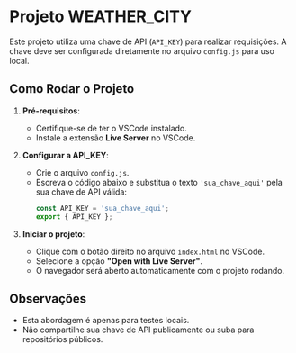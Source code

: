 # Projeto WEATHER_CITY

Este projeto utiliza uma chave de API (`API_KEY`) para realizar requisições. A chave deve ser configurada diretamente no arquivo `config.js` para uso local.

## Como Rodar o Projeto

1. **Pré-requisitos**:
   - Certifique-se de ter o VSCode instalado.
   - Instale a extensão **Live Server** no VSCode.

2. **Configurar a API_KEY**:
   - Crie o arquivo `config.js`.
   - Escreva o código abaixo e substitua o texto `'sua_chave_aqui'` pela sua chave de API válida:
     ```javascript
     const API_KEY = 'sua_chave_aqui';
     export { API_KEY };
     ```

3. **Iniciar o projeto**:
   - Clique com o botão direito no arquivo `index.html` no VSCode.
   - Selecione a opção **"Open with Live Server"**.
   - O navegador será aberto automaticamente com o projeto rodando.

## Observações

- Esta abordagem é apenas para testes locais.
- Não compartilhe sua chave de API publicamente ou suba para repositórios públicos.
